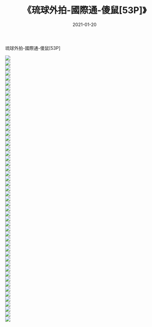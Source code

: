 ﻿---
layout: post
title:  《琉球外拍-國際通-傻鼠[53P]》
date:   2021-01-20
img: http://pic.660000.xyz/1:/唯美/2021/琉球外拍-國際通-傻鼠[53P]/000.jpg
categories: [美女, 清纯, 唯美]
---

琉球外拍-國際通-傻鼠[53P]

  ![](http://pic.660000.xyz/1:/唯美/2021/琉球外拍-國際通-傻鼠[53P]/001.jpg) <br> ![](http://pic.660000.xyz/1:/唯美/2021/琉球外拍-國際通-傻鼠[53P]/002.jpg) <br> ![](http://pic.660000.xyz/1:/唯美/2021/琉球外拍-國際通-傻鼠[53P]/003.jpg) <br> ![](http://pic.660000.xyz/1:/唯美/2021/琉球外拍-國際通-傻鼠[53P]/004.jpg) <br> ![](http://pic.660000.xyz/1:/唯美/2021/琉球外拍-國際通-傻鼠[53P]/005.jpg) <br> ![](http://pic.660000.xyz/1:/唯美/2021/琉球外拍-國際通-傻鼠[53P]/006.jpg) <br> ![](http://pic.660000.xyz/1:/唯美/2021/琉球外拍-國際通-傻鼠[53P]/007.jpg) <br> ![](http://pic.660000.xyz/1:/唯美/2021/琉球外拍-國際通-傻鼠[53P]/008.jpg) <br> ![](http://pic.660000.xyz/1:/唯美/2021/琉球外拍-國際通-傻鼠[53P]/009.jpg) <br> ![](http://pic.660000.xyz/1:/唯美/2021/琉球外拍-國際通-傻鼠[53P]/010.jpg) <br> ![](http://pic.660000.xyz/1:/唯美/2021/琉球外拍-國際通-傻鼠[53P]/011.jpg) <br> ![](http://pic.660000.xyz/1:/唯美/2021/琉球外拍-國際通-傻鼠[53P]/012.jpg) <br> ![](http://pic.660000.xyz/1:/唯美/2021/琉球外拍-國際通-傻鼠[53P]/013.jpg) <br> ![](http://pic.660000.xyz/1:/唯美/2021/琉球外拍-國際通-傻鼠[53P]/014.jpg) <br> ![](http://pic.660000.xyz/1:/唯美/2021/琉球外拍-國際通-傻鼠[53P]/015.jpg) <br> ![](http://pic.660000.xyz/1:/唯美/2021/琉球外拍-國際通-傻鼠[53P]/016.jpg) <br> ![](http://pic.660000.xyz/1:/唯美/2021/琉球外拍-國際通-傻鼠[53P]/017.jpg) <br> ![](http://pic.660000.xyz/1:/唯美/2021/琉球外拍-國際通-傻鼠[53P]/018.jpg) <br> ![](http://pic.660000.xyz/1:/唯美/2021/琉球外拍-國際通-傻鼠[53P]/019.jpg) <br> ![](http://pic.660000.xyz/1:/唯美/2021/琉球外拍-國際通-傻鼠[53P]/020.jpg) <br> ![](http://pic.660000.xyz/1:/唯美/2021/琉球外拍-國際通-傻鼠[53P]/021.jpg) <br> ![](http://pic.660000.xyz/1:/唯美/2021/琉球外拍-國際通-傻鼠[53P]/022.jpg) <br> ![](http://pic.660000.xyz/1:/唯美/2021/琉球外拍-國際通-傻鼠[53P]/023.jpg) <br> ![](http://pic.660000.xyz/1:/唯美/2021/琉球外拍-國際通-傻鼠[53P]/024.jpg) <br> ![](http://pic.660000.xyz/1:/唯美/2021/琉球外拍-國際通-傻鼠[53P]/025.jpg) <br> ![](http://pic.660000.xyz/1:/唯美/2021/琉球外拍-國際通-傻鼠[53P]/026.jpg) <br> ![](http://pic.660000.xyz/1:/唯美/2021/琉球外拍-國際通-傻鼠[53P]/027.jpg) <br> ![](http://pic.660000.xyz/1:/唯美/2021/琉球外拍-國際通-傻鼠[53P]/028.jpg) <br> ![](http://pic.660000.xyz/1:/唯美/2021/琉球外拍-國際通-傻鼠[53P]/029.jpg) <br> ![](http://pic.660000.xyz/1:/唯美/2021/琉球外拍-國際通-傻鼠[53P]/030.jpg) <br> ![](http://pic.660000.xyz/1:/唯美/2021/琉球外拍-國際通-傻鼠[53P]/031.jpg) <br> ![](http://pic.660000.xyz/1:/唯美/2021/琉球外拍-國際通-傻鼠[53P]/032.jpg) <br> ![](http://pic.660000.xyz/1:/唯美/2021/琉球外拍-國際通-傻鼠[53P]/033.jpg) <br> ![](http://pic.660000.xyz/1:/唯美/2021/琉球外拍-國際通-傻鼠[53P]/034.jpg) <br> ![](http://pic.660000.xyz/1:/唯美/2021/琉球外拍-國際通-傻鼠[53P]/035.jpg) <br> ![](http://pic.660000.xyz/1:/唯美/2021/琉球外拍-國際通-傻鼠[53P]/036.jpg) <br> ![](http://pic.660000.xyz/1:/唯美/2021/琉球外拍-國際通-傻鼠[53P]/037.jpg) <br> ![](http://pic.660000.xyz/1:/唯美/2021/琉球外拍-國際通-傻鼠[53P]/038.jpg) <br> ![](http://pic.660000.xyz/1:/唯美/2021/琉球外拍-國際通-傻鼠[53P]/039.jpg) <br> ![](http://pic.660000.xyz/1:/唯美/2021/琉球外拍-國際通-傻鼠[53P]/040.jpg) <br> ![](http://pic.660000.xyz/1:/唯美/2021/琉球外拍-國際通-傻鼠[53P]/041.jpg) <br> ![](http://pic.660000.xyz/1:/唯美/2021/琉球外拍-國際通-傻鼠[53P]/042.jpg) <br> ![](http://pic.660000.xyz/1:/唯美/2021/琉球外拍-國際通-傻鼠[53P]/043.jpg) <br> ![](http://pic.660000.xyz/1:/唯美/2021/琉球外拍-國際通-傻鼠[53P]/044.jpg) <br> ![](http://pic.660000.xyz/1:/唯美/2021/琉球外拍-國際通-傻鼠[53P]/045.jpg) <br> ![](http://pic.660000.xyz/1:/唯美/2021/琉球外拍-國際通-傻鼠[53P]/046.jpg) <br> ![](http://pic.660000.xyz/1:/唯美/2021/琉球外拍-國際通-傻鼠[53P]/047.jpg) <br> ![](http://pic.660000.xyz/1:/唯美/2021/琉球外拍-國際通-傻鼠[53P]/048.jpg) <br> ![](http://pic.660000.xyz/1:/唯美/2021/琉球外拍-國際通-傻鼠[53P]/049.jpg) <br> ![](http://pic.660000.xyz/1:/唯美/2021/琉球外拍-國際通-傻鼠[53P]/050.jpg) <br> ![](http://pic.660000.xyz/1:/唯美/2021/琉球外拍-國際通-傻鼠[53P]/051.jpg) <br> ![](http://pic.660000.xyz/1:/唯美/2021/琉球外拍-國際通-傻鼠[53P]/052.jpg) <br> ![](http://pic.660000.xyz/1:/唯美/2021/琉球外拍-國際通-傻鼠[53P]/053.jpg) <br>